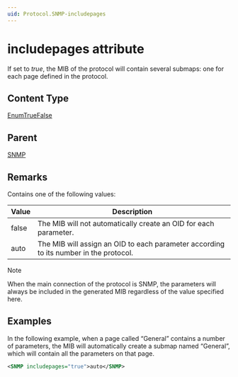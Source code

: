 ```yaml
---
uid: Protocol.SNMP-includepages
---
```


# includepages attribute

If set to *true*, the MIB of the protocol will contain several submaps: one for each page defined in the protocol.

## Content Type

[EnumTrueFalse](xref:Protocol-EnumTrueFalse)

## Parent

[SNMP](xref:Protocol.SNMP)

## Remarks

Contains one of the following values:

|Value|Description
|--- |--- |
|false|The MIB will not automatically create an OID for each parameter.|
|auto|The MIB will assign an OID to each parameter according to its number in the protocol.|

> [!NOTE]
> When the main connection of the protocol is SNMP, the parameters will always be included in the generated MIB regardless of the value specified here.

## Examples

In the following example, when a page called “General” contains a number of parameters, the MIB will automatically create a submap named “General”, which will contain all the parameters on that page.

```xml
<SNMP includepages="true">auto</SNMP>
```
